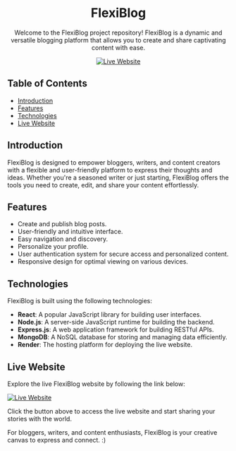 <div align="center">
  <h1>FlexiBlog</h1>
  <p>Welcome to the FlexiBlog project repository! FlexiBlog is a dynamic and versatile blogging platform that allows you to create and share captivating content with ease.</p>
  <a href="https://flexiblog-ciza.onrender.com/">
    <img src="https://img.shields.io/badge/-Live%20Website-brightgreen?style=for-the-badge" alt="Live Website">
  </a>
</div>

## Table of Contents
- [Introduction](#introduction)
- [Features](#features)
- [Technologies](#technologies)
- [Live Website](#live-website)

## Introduction
FlexiBlog is designed to empower bloggers, writers, and content creators with a flexible and user-friendly platform to express their thoughts and ideas. Whether you're a seasoned writer or just starting, FlexiBlog offers the tools you need to create, edit, and share your content effortlessly.

## Features
- Create and publish blog posts.
- User-friendly and intuitive interface.
- Easy navigation and discovery.
- Personalize your profile.
- User authentication system for secure access and personalized content.
- Responsive design for optimal viewing on various devices.

## Technologies
FlexiBlog is built using the following technologies:
- **React**: A popular JavaScript library for building user interfaces.
- **Node.js**: A server-side JavaScript runtime for building the backend.
- **Express.js**: A web application framework for building RESTful APIs.
- **MongoDB**: A NoSQL database for storing and managing data efficiently.
- **Render**: The hosting platform for deploying the live website.

## Live Website
Explore the live FlexiBlog website by following the link below:

[![Live Website](https://img.shields.io/badge/-Live%20Website-brightgreen?style=for-the-badge)](https://flexiblog-ciza.onrender.com/)

Click the button above to access the live website and start sharing your stories with the world.

For bloggers, writers, and content enthusiasts, FlexiBlog is your creative canvas to express and connect.
:)

